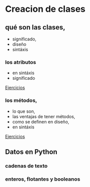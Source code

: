 # Creacion de clases
## qué son las clases, 
- significado,
- diseño
- sintáxis
### los atributos
- en sintáxis
- significado
  
[Ejercicios](ejercicio1-operadorPunto/README.txt)

### los métodos, 
- lo que son,
- las ventajas de tener métodos,
- como se definen en diseño,
- en sintáxis
 
[Ejercicios](ejercicio2-metodosVSMain/README.txt)

## Datos en Python

### cadenas de texto
### enteros, flotantes y booleanos


